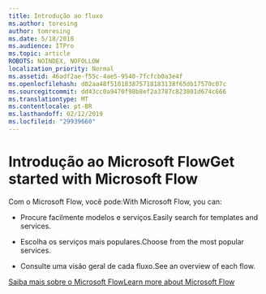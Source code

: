 ```yaml
---
title: Introdução ao fluxo
ms.author: toresing
author: tomresing
ms.date: 5/18/2018
ms.audience: ITPro
ms.topic: article
ROBOTS: NOINDEX, NOFOLLOW
localization_priority: Normal
ms.assetid: 46adf2ae-f55c-4ae5-9540-7fcfcb0a3e4f
ms.openlocfilehash: d02aa48f510183875718183138f65db17570c07c
ms.sourcegitcommit: dd43cc0a9470f98b8ef2a3787c823801d674c666
ms.translationtype: MT
ms.contentlocale: pt-BR
ms.lasthandoff: 02/12/2019
ms.locfileid: "29939660"
---
```

# <a name="get-started-with-microsoft-flow"></a><span data-ttu-id="e504f-102">Introdução ao Microsoft Flow</span><span class="sxs-lookup"><span data-stu-id="e504f-102">Get started with Microsoft Flow</span></span>

<span data-ttu-id="e504f-103">Com o Microsoft Flow, você pode:</span><span class="sxs-lookup"><span data-stu-id="e504f-103">With Microsoft Flow, you can:</span></span>
  
- <span data-ttu-id="e504f-104">Procure facilmente modelos e serviços.</span><span class="sxs-lookup"><span data-stu-id="e504f-104">Easily search for templates and services.</span></span>
    
- <span data-ttu-id="e504f-105">Escolha os serviços mais populares.</span><span class="sxs-lookup"><span data-stu-id="e504f-105">Choose from the most popular services.</span></span>
    
- <span data-ttu-id="e504f-106">Consulte uma visão geral de cada fluxo.</span><span class="sxs-lookup"><span data-stu-id="e504f-106">See an overview of each flow.</span></span>
    
[<span data-ttu-id="e504f-107">Saiba mais sobre o Microsoft Flow</span><span class="sxs-lookup"><span data-stu-id="e504f-107">Learn more about Microsoft Flow</span></span>](https://go.microsoft.com/fwlink/?linkid=874446)
  

